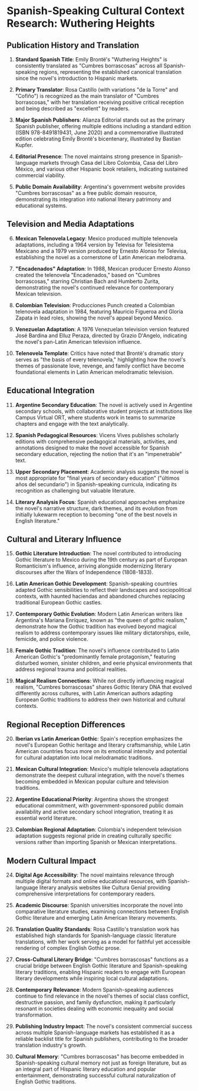 # Spanish-Speaking Cultural Context Research: Wuthering Heights

## Publication History and Translation

1. **Standard Spanish Title**: Emily Brontë's "Wuthering Heights" is consistently translated as "Cumbres borrascosas" across all Spanish-speaking regions, representing the established canonical translation since the novel's introduction to Hispanic markets.

2. **Primary Translator**: Rosa Castillo (with variations "de la Torre" and "Cofiño") is recognized as the main translator of "Cumbres borrascosas," with her translation receiving positive critical reception and being described as "excellent" by readers.

3. **Major Spanish Publishers**: Alianza Editorial stands out as the primary Spanish publisher, offering multiple editions including a standard edition (ISBN 978-8491819431, June 2020) and a commemorative illustrated edition celebrating Emily Brontë's bicentenary, illustrated by Bastian Kupfer.

4. **Editorial Presence**: The novel maintains strong presence in Spanish-language markets through Casa del Libro Colombia, Casa del Libro México, and various other Hispanic book retailers, indicating sustained commercial viability.

5. **Public Domain Availability**: Argentina's government website provides "Cumbres borrascosas" as a free public domain resource, demonstrating its integration into national literary patrimony and educational systems.

## Television and Media Adaptations

6. **Mexican Telenovela Legacy**: Mexico produced multiple telenovela adaptations, including a 1964 version by Televisa for Telesistema Mexicano and a 1979 version produced by Ernesto Alonso for Televisa, establishing the novel as a cornerstone of Latin American melodrama.

7. **"Encadenados" Adaptation**: In 1988, Mexican producer Ernesto Alonso created the telenovela "Encadenados," based on "Cumbres borrascosas," starring Christian Bach and Humberto Zurita, demonstrating the novel's continued relevance for contemporary Mexican television.

8. **Colombian Television**: Producciones Punch created a Colombian telenovela adaptation in 1984, featuring Mauricio Figueroa and Gloria Zapata in lead roles, showing the novel's appeal beyond Mexico.

9. **Venezuelan Adaptation**: A 1976 Venezuelan television version featured José Bardina and Elluz Peraza, directed by Grazio D'Angelo, indicating the novel's pan-Latin American television influence.

10. **Telenovela Template**: Critics have noted that Brontë's dramatic story serves as "the basis of every telenovela," highlighting how the novel's themes of passionate love, revenge, and family conflict have become foundational elements in Latin American melodramatic television.

## Educational Integration

11. **Argentine Secondary Education**: The novel is actively used in Argentine secondary schools, with collaborative student projects at institutions like Campus Virtual ORT, where students work in teams to summarize chapters and engage with the text analytically.

12. **Spanish Pedagogical Resources**: Vicens Vives publishes scholarly editions with comprehensive pedagogical materials, activities, and annotations designed to make the novel accessible for Spanish secondary education, rejecting the notion that it's an "impenetrable" text.

13. **Upper Secondary Placement**: Academic analysis suggests the novel is most appropriate for "final years of secondary education" ("últimos años del secundario") in Spanish-speaking curricula, indicating its recognition as challenging but valuable literature.

14. **Literary Analysis Focus**: Spanish educational approaches emphasize the novel's narrative structure, dark themes, and its evolution from initially lukewarm reception to becoming "one of the best novels in English literature."

## Cultural and Literary Influence

15. **Gothic Literature Introduction**: The novel contributed to introducing Gothic literature to Mexico during the 19th century as part of European Romanticism's influence, arriving alongside modernizing literary discourses after the Wars of Independence (1808-1833).

16. **Latin American Gothic Development**: Spanish-speaking countries adapted Gothic sensibilities to reflect their landscapes and sociopolitical contexts, with haunted haciendas and abandoned churches replacing traditional European Gothic castles.

17. **Contemporary Gothic Evolution**: Modern Latin American writers like Argentina's Mariana Enríquez, known as "the queen of gothic realism," demonstrate how the Gothic tradition has evolved beyond magical realism to address contemporary issues like military dictatorships, exile, femicide, and police violence.

18. **Female Gothic Tradition**: The novel's influence contributed to Latin American Gothic's "predominantly female protagonism," featuring disturbed women, sinister children, and eerie physical environments that address regional trauma and political realities.

19. **Magical Realism Connections**: While not directly influencing magical realism, "Cumbres borrascosas" shares Gothic literary DNA that evolved differently across cultures, with Latin American authors adapting European Gothic traditions to address their own historical and cultural contexts.

## Regional Reception Differences

20. **Iberian vs Latin American Gothic**: Spain's reception emphasizes the novel's European Gothic heritage and literary craftsmanship, while Latin American countries focus more on its emotional intensity and potential for cultural adaptation into local melodramatic traditions.

21. **Mexican Cultural Integration**: Mexico's multiple telenovela adaptations demonstrate the deepest cultural integration, with the novel's themes becoming embedded in Mexican popular culture and television traditions.

22. **Argentine Educational Priority**: Argentina shows the strongest educational commitment, with government-sponsored public domain availability and active secondary school integration, treating it as essential world literature.

23. **Colombian Regional Adaptation**: Colombia's independent television adaptation suggests regional pride in creating culturally specific versions rather than importing Spanish or Mexican interpretations.

## Modern Cultural Impact

24. **Digital Age Accessibility**: The novel maintains relevance through multiple digital formats and online educational resources, with Spanish-language literary analysis websites like Cultura Genial providing comprehensive interpretations for contemporary readers.

25. **Academic Discourse**: Spanish universities incorporate the novel into comparative literature studies, examining connections between English Gothic literature and emerging Latin American literary movements.

26. **Translation Quality Standards**: Rosa Castillo's translation work has established high standards for Spanish-language classic literature translations, with her work serving as a model for faithful yet accessible rendering of complex English Gothic prose.

27. **Cross-Cultural Literary Bridge**: "Cumbres borrascosas" functions as a crucial bridge between English Gothic literature and Spanish-speaking literary traditions, enabling Hispanic readers to engage with European literary developments while inspiring local cultural adaptations.

28. **Contemporary Relevance**: Modern Spanish-speaking audiences continue to find relevance in the novel's themes of social class conflict, destructive passion, and family dysfunction, making it particularly resonant in societies dealing with economic inequality and social transformation.

29. **Publishing Industry Impact**: The novel's consistent commercial success across multiple Spanish-language markets has established it as a reliable backlist title for Spanish publishers, contributing to the broader translation industry's growth.

30. **Cultural Memory**: "Cumbres borrascosas" has become embedded in Spanish-speaking cultural memory not just as foreign literature, but as an integral part of Hispanic literary education and popular entertainment, demonstrating successful cultural naturalization of English Gothic traditions.